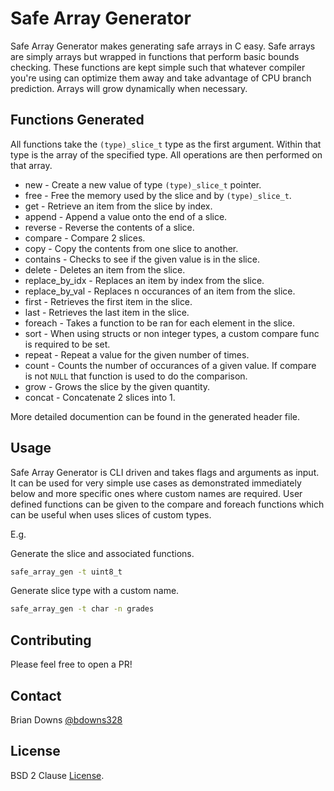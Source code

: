 # Safe Array Generator

Safe Array Generator makes generating safe arrays in C easy. Safe arrays are simply arrays but wrapped in functions that perform basic bounds checking. These functions are kept simple such that whatever compiler you're using can optimize them away and take advantage of CPU branch prediction. Arrays will grow dynamically when necessary.

## Functions Generated

All functions take the `(type)_slice_t` type as the first argument. Within that type is the array of the specified type. All operations are then performed on that array.

* new - Create a new value of type `(type)_slice_t` pointer.
* free - Free the memory used by the slice and by `(type)_slice_t`.
* get - Retrieve an item from the slice by index.
* append - Append a value onto the end of a slice.
* reverse - Reverse the contents of a slice.
* compare - Compare 2 slices.
* copy - Copy the contents from one slice to another.
* contains - Checks to see if the given value is in the slice.
* delete - Deletes an item from the slice.
* replace_by_idx - Replaces an item by index from the slice.
* replace_by_val - Replaces n occurances of an item from the slice.
* first - Retrieves the first item in the slice.
* last - Retrieves the last item in the slice.
* foreach - Takes a function to be ran for each element in the slice.
* sort - When using structs or non integer types, a custom compare func is required to be set.
* repeat - Repeat a value for the given number of times.
* count - Counts the number of occurances of a given value. If compare is not `NULL` that function is used to do the comparison.
* grow - Grows the slice by the given quantity.
* concat - Concatenate 2 slices into 1.

More detailed documention can be found in the generated header file.

## Usage

Safe Array Generator is CLI driven and takes flags and arguments as input. It can be used for very simple use cases as demonstrated immediately below and more specific ones where custom names are required. User defined functions can be given to the compare and foreach functions which can be useful when uses slices of custom types. 

E.g.

Generate the slice and associated functions.

```sh
safe_array_gen -t uint8_t
```

Generate slice type with a custom name.

```sh
safe_array_gen -t char -n grades
```

## Contributing

Please feel free to open a PR!

## Contact

Brian Downs [@bdowns328](http://twitter.com/bdowns328)

## License

BSD 2 Clause [License](/LICENSE).

